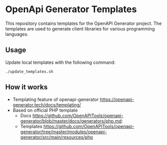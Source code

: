 # OpenApi Generator Templates

This repository contains templates for the OpenAPI Generator project. 
The templates are used to generate client libraries for various programming languages.

## Usage
Update local templates with the following command:
```shell
./update_templates.sh
```

## How it works
* Templating feature of openapi-generator https://openapi-generator.tech/docs/templating/
* Based on official PHP template
  * Docs https://github.com/OpenAPITools/openapi-generator/blob/master/docs/generators/php.md:
  * Templates https://github.com/OpenAPITools/openapi-generator/tree/master/modules/openapi-generator/src/main/resources/php
